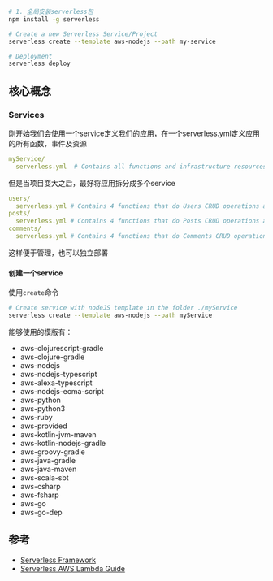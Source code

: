 
```bash
# 1. 全局安装serverless包
npm install -g serverless

# Create a new Serverless Service/Project
serverless create --template aws-nodejs --path my-service

# Deployment
serverless deploy
```

## 核心概念

### Services
刚开始我们会使用一个service定义我们的应用，在一个serverless.yml定义应用的所有函数，事件及资源
```yml
myService/
  serverless.yml  # Contains all functions and infrastructure resources
```

但是当项目变大之后，最好将应用拆分成多个service
```yml
users/
  serverless.yml # Contains 4 functions that do Users CRUD operations and the Users database
posts/
  serverless.yml # Contains 4 functions that do Posts CRUD operations and the Posts database
comments/
  serverless.yml # Contains 4 functions that do Comments CRUD operations and the Comments database
```
这样便于管理，也可以独立部署

#### 创建一个service

使用`create`命令

```bash
# Create service with nodeJS template in the folder ./myService
serverless create --template aws-nodejs --path myService
```

能够使用的模版有：

* aws-clojurescript-gradle
* aws-clojure-gradle
* aws-nodejs
* aws-nodejs-typescript
* aws-alexa-typescript
* aws-nodejs-ecma-script
* aws-python
* aws-python3
* aws-ruby
* aws-provided
* aws-kotlin-jvm-maven
* aws-kotlin-nodejs-gradle
* aws-groovy-gradle
* aws-java-gradle
* aws-java-maven
* aws-scala-sbt
* aws-csharp
* aws-fsharp
* aws-go
* aws-go-dep


## 参考

* [Serverless Framework](https://github.com/serverless/serverless)
* [Serverless AWS Lambda Guide](https://serverless.com/framework/docs/providers/aws/guide/)